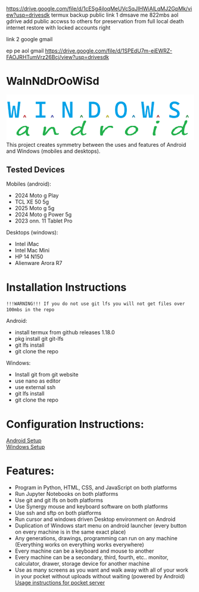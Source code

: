 https://drive.google.com/file/d/1cESg4jloqMeUVcSqJIHWiAlLqMJ2GpMk/view?usp=drivesdk
termux backup public link 1 dmsave me 822mbs aol gdrive add public accwss to others for preservation from full local death internet restore with locked accounts right 


link 2 google gmail

ep pe aol gmail
https://drive.google.com/file/d/1SPEdU7m-eiEWRZ-FAOJRHTumVrz26Bcj/view?usp=drivesdk


# WaInNdDrOoWiSd

![readme logo](README_assets/headerimg.png)
<br>
This project creates symmetry between the uses and features of Android and Windows (mobiles and desktops).



## Tested Devices
Mobiles (android):  
* 2024 Moto g Play  
* TCL XE 50 5g  
* 2025 Moto g 5g  
* 2024 Moto g Power 5g
* 2023 onn. 11 Tablet Pro

Desktops (windows):  
* Intel iMac
* Intel Mac Mini  
* HP 14 N150
* Alienware Arora R7



# Installation Instructions  
```
!!!WARNING!!! If you do not use git lfs you will not get files over 100mbs in the repo
```

Android:  
* install termux from github releases 1.18.0
* pkg install git git-lfs
* git lfs install
* git clone the repo

Windows:
* Install git from git website
* use nano as editor
* use external ssh
* git lfs install
* git clone the repo



# Configuration Instructions:  
[Android Setup](Android/README.md)  
[Windows Setup](Windows/README.md)



# Features:  
* Program in Python, HTML, CSS, and JavaScript on both platforms
* Run Jupyter Notebooks on both platforms
* Use git and git lfs on both platforms
* Use Synergy mouse and keyboard software on both platforms
* Use ssh and sftp on both platforms
* Run cursor and windows driven Desktop environment on Android
* Duplication of Windows start menu on android launcher (every button on every machine is in the same exact place)
* Any generations, drawings, programming can run on any machine (Everything works on everything works everywhere)
* Every machine can be a keyboard and mouse to another
* Every machine can be a secondary, third, fourth, etc.. monitor, calculator, drawer, storage device for another machine
* Use as many screens as you want and walk away with all of your work in your pocket without uploads without waiting (powered by Android) [Usage instructions for pocket server](pocket_server.md)
